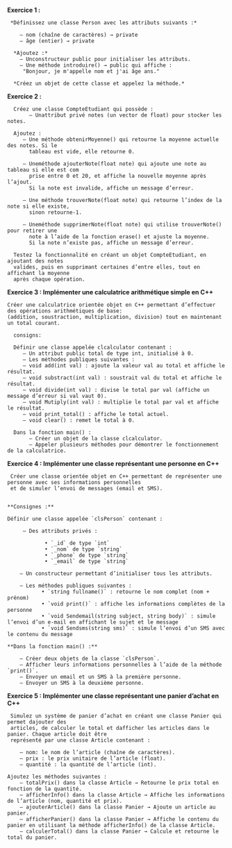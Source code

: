  **Exercice 1 :**

     *Définissez une classe Person avec les attributs suivants :*
   
        — nom (chaîne de caractères) → private
        — âge (entier) → private
     
      *Ajoutez :*
        — Unconstructeur public pour initialiser les attributs.
        — Une méthode introduire() → public qui affiche :
         "Bonjour, je m'appelle nom et j'ai âge ans."
       
      *Créez un objet de cette classe et appelez la méthode.*

  **Exercice 2 :**
  
      Créez une classe CompteEtudiant qui possède :
           — Unattribut privé notes (un vector de float) pour stocker les notes.
     
      Ajoutez :
         — Une méthode obtenirMoyenne() qui retourne la moyenne actuelle des notes. Si le
           tableau est vide, elle retourne 0.
           
         — Uneméthode ajouterNote(float note) qui ajoute une note au tableau si elle est com
           prise entre 0 et 20, et affiche la nouvelle moyenne après l’ajout. 
           Si la note est invalide, affiche un message d’erreur.
           
         — Une méthode trouverNote(float note) qui retourne l’index de la note si elle existe,
           sinon retourne-1.
           
         — Uneméthode supprimerNote(float note) qui utilise trouverNote() pour retirer une
           note à l’aide de la fonction erase() et ajuste la moyenne. 
           Si la note n’existe pas, affiche un message d’erreur.
           
      Testez la fonctionnalité en créant un objet CompteEtudiant, en ajoutant des notes 
      valides, puis en supprimant certaines d’entre elles, tout en affichant la moyenne 
      après chaque opération.

  
  **Exercice 3 :  Implémenter une calculatrice arithmétique simple en C++**

    Créer une calculatrice orientée objet en C++ permettant d’effectuer des opérations arithmétiques de base:
    (addition, soustraction, multiplication, division) tout en maintenant un total courant.

      consigns:
      
      Définir une classe appelée clcalculator contenant :
         — Un attribut public total de type int, initialisé à 0.
         — Les méthodes publiques suivantes :
         — void add(int val) : ajoute la valeur val au total et affiche le résultat.
         — void substract(int val) : soustrait val du total et affiche le résultat.
         — void divide(int val) : divise le total par val (affiche un message d’erreur si val vaut 0).
         — void Mutiply(int val) : multiplie le total par val et affiche le résultat.
         — void print_total() : affiche le total actuel.
         — void clear() : remet le total à 0.
         
      Dans la fonction main() :
           — Créer un objet de la classe clcalculator.
           — Appeler plusieurs méthodes pour démontrer le fonctionnement de la calculatrice.


**Exercice 4 : Implémenter une classe représentant une personne en C++**

     Créer une classe orientée objet en C++ permettant de représenter une personne avec ses informations personnelles 
     et de simuler l’envoi de messages (email et SMS).


    **Consignes :**

    Définir une classe appelée `clsPerson` contenant :

         — Des attributs privés :  
 
                • `_id` de type `int`  
                • `_nom` de type `string`  
                • `_phone` de type `string`  
                • `_email` de type `string`  

        — Un constructeur permettant d’initialiser tous les attributs.  
  
        — Les méthodes publiques suivantes :  
               • `string fullname()` : retourne le nom complet (nom + prénom)  
               • `void print()` : affiche les informations complètes de la personne  
               • `void Sendemail(string subject, string body)` : simule l’envoi d’un e-mail en affichant le sujet et le message  
               • `void Sendsms(string sms)` : simule l’envoi d’un SMS avec le contenu du message  

    **Dans la fonction main() :**

        — Créer deux objets de la classe `clsPerson`.  
        — Afficher leurs informations personnelles à l’aide de la méthode `print()`.  
        — Envoyer un email et un SMS à la première personne.  
        — Envoyer un SMS à la deuxième personne. 


   **Exercice 5 : Implémenter une classe représentant une panier d’achat en C++**

     Simulez un système de panier d’achat en créant une classe Panier qui permet dajouter des
     articles, de calculer le total et dafficher les articles dans le panier. Chaque article doit être
     représenté par une classe Article contenant :

        — nom: le nom de l’article (chaîne de caractères).
        — prix : le prix unitaire de l’article (float).
        — quantité : la quantité de l’article (int).
        
    Ajoutez les méthodes suivantes :
        — totalPrix() dans la classe Article → Retourne le prix total en fonction de la quantité.
        — afficherInfo() dans la classe Article → Affiche les informations de l’article (nom, quantité et prix).
        — ajouterArticle() dans la classe Panier → Ajoute un article au panier.
        — afficherPanier() dans la classe Panier → Affiche le contenu du panier en utilisant la méthode afficherInfo() de la classe Article.
        — calculerTotal() dans la classe Panier → Calcule et retourne le total du panier.

